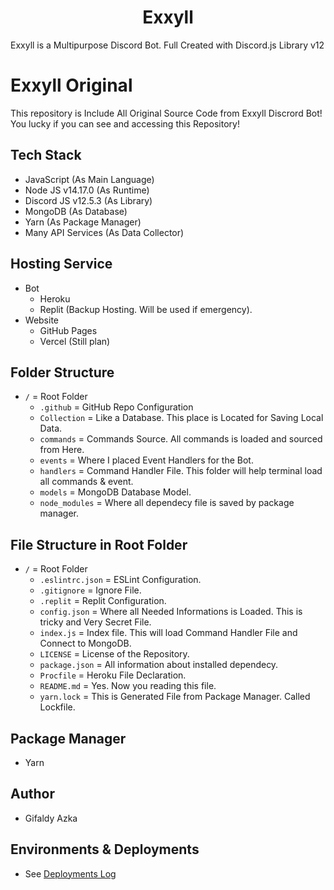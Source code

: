 <h1 align="center">Exxyll</h1>
Exxyll is a Multipurpose Discord Bot. Full Created with Discord.js Library v12

# Exxyll Original

This repository is Include All Original Source Code from Exxyll Discrord Bot! You lucky if you can see and accessing this Repository!

## Tech Stack

- JavaScript (As Main Language)
- Node JS v14.17.0 (As Runtime)
- Discord JS v12.5.3 (As Library)
- MongoDB (As Database)
- Yarn (As Package Manager)
- Many API Services (As Data Collector)

## Hosting Service

- Bot
  - Heroku
  - Replit (Backup Hosting. Will be used if emergency).
- Website
  - GitHub Pages
  - Vercel (Still plan)

## Folder Structure

- `/` = Root Folder
  - `.github` = GitHub Repo Configuration
  - `Collection` = Like a Database. This place is Located for Saving Local Data.
  - `commands` = Commands Source. All commands is loaded and sourced from Here.
  - `events` = Where I placed Event Handlers for the Bot.
  - `handlers` = Command Handler File. This folder will help terminal load all commands & event.
  - `models` = MongoDB Database Model.
  - `node_modules` = Where all dependecy file is saved by package manager.

## File Structure in Root Folder

- `/` = Root Folder
  - `.eslintrc.json` = ESLint Configuration.
  - `.gitignore` = Ignore File.
  - `.replit` = Replit Configuration.
  - `config.json` = Where all Needed Informations is Loaded. This is tricky and Very Secret File.
  - `index.js` = Index file. This will load Command Handler File and Connect to MongoDB.
  - `LICENSE` = License of the Repository.
  - `package.json` = All information about installed dependecy.
  - `Procfile` = Heroku File Declaration.
  - `README.md` = Yes. Now you reading this file.
  - `yarn.lock` = This is Generated File from Package Manager. Called Lockfile.

## Package Manager

- Yarn

## Author

- Gifaldy Azka

## Environments & Deployments

- See [Deployments Log](https://github.com/gifaldyazkaa/exxyll-origin/deployments)
